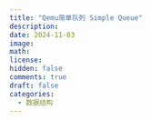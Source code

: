 ```yaml
---
title: "Qemu简单队列 Simple Queue"
description: 
date: 2024-11-03
image: 
math: 
license: 
hidden: false
comments: true
draft: false
categories:
  - 数据结构
---
```


